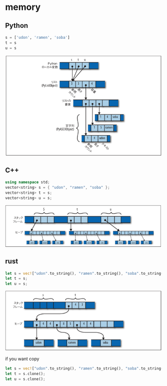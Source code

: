 # memory

## Python

```python
s = ['udon', 'ramen', 'soba']
t = s
u = s
```

![python](../assets/memory_python.png)

## C++

```c++
using namespace std;
vector<string> s = { "udon", "ramen", "soba" };
vector<string> t = s;
vector<string> u = s;
```

![c++](../assets/memory_c%2B%2B.png)

## rust

```rust
let s = vec!["udon".to_string(), "ramen".to_string(), "soba".to_string()];
let t = s;
let u = s;
```

![rust](../assets/memory_rust.png)

if you want copy

```rust
let s = vec!["udon".to_string(), "ramen".to_string(), "soba".to_string()];
let t = s.clone();
let u = s.clone();
```
